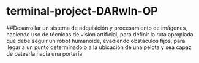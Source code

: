 # terminal-project-DARwIn-OP

##Desarrollar un sistema de adquisición y procesamiento de imágenes, haciendo uso de técnicas de visión artificial, para definir la ruta apropiada que debe seguir un robot humanoide, evadiendo obstáculos fijos, para llegar a un punto determinado o a la ubicación de una pelota y sea capaz de patearla hacia una portería.
